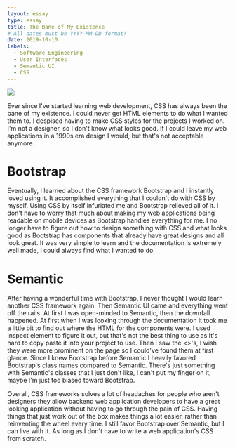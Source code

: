 ```yaml
---
layout: essay
type: essay
title: The Bane of My Existence
# All dates must be YYYY-MM-DD format!
date: 2019-10-10
labels:
  - Software Engineering
  - User Interfaces
  - Semantic UI
  - CSS
---
```

<img class="ui image centered" src="https://i.redd.it/nbypjvdoqy531.png">

Ever since I've started learning web development, CSS has always been the bane of my existence. I could never get HTML elements to do what I wanted them to. I despised having to make CSS styles for the projects I worked on. I'm not a designer, so I don't know what looks good. If I could leave my web applications in a 1990s era design I would, but that's not acceptable anymore.

# Bootstrap
Eventually, I learned about the CSS framework Bootstrap and I instantly loved using it. It accomplished everything that I couldn't do with CSS by myself. Using CSS by itself infuriated me and Bootstrap relieved all of it. I don't have to worry that much about making my web applications being readable on mobile devices as Bootstrap handles everything for me. I no longer have to figure out how to design something with CSS and what looks good as Bootstrap has components that already have great designs and all look great. It was very simple to learn and the documentation is extremely well made, I could always find what I wanted to do.

# Semantic
After having a wonderful time with Bootstrap, I never thought I would learn another CSS framework again. Then Semantic UI came and everything went off the rails. At first I was open-minded to Semantic, then the downfall happened. At first when I was looking through the documentation it took me a little bit to find out where the HTML for the components were. I used inspect element to figure it out, but that's not the best thing to use as It's hard to copy paste it into your project to use. Then I saw the <>'s, I wish they were more prominent on the page so I could've found them at first glance. Since I knew Bootstrap before Semantic I heavily favored Bootstrap's class names compared to Semantic. There's just something with Semantic's classes that I just don't like, I can't put my finger on it, maybe I'm just too biased toward Bootstrap.

Overall, CSS frameworks solves a lot of headaches for people who aren't designers they allow backend web application developers to have a great looking application without having to go through the pain of CSS. Having things that just work out of the box makes things a lot easier, rather than reinventing the wheel every time. I still favor Bootstrap over Semantic, but I can live with it. As long as I don't have to write a web application's CSS from scratch.

